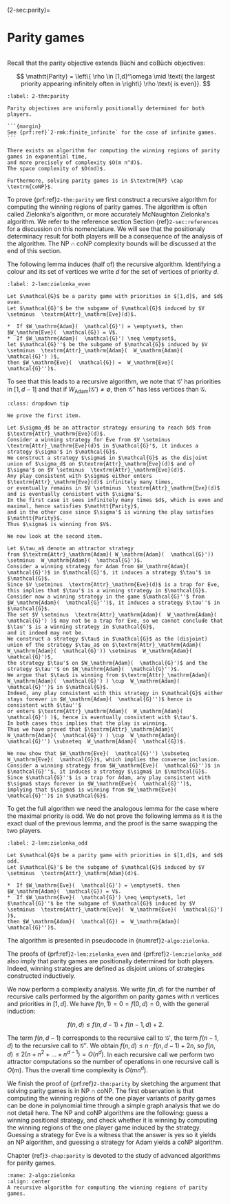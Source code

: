 (2-sec:parity)=
# Parity games

```{math}

```

Recall that the parity objective extends B&uuml;chi and coB&uuml;chi objectives:

$$
 \mathtt{Parity} =  \left\{ \rho \in [1,d]^\omega \mid \text{ the largest priority appearing infinitely often in  \right\} \rho \text{ is even}}.
$$

````{prf:theorem} Positional determinacy and complexity of parity games
:label: 2-thm:parity

Parity objectives are uniformly positionally determined for both players.

```{margin}
See {prf:ref}`2-rmk:finite_infinite` for the case of infinite games.
```

There exists an algorithm for computing the winning regions of parity games in exponential time,
and more precisely of complexity $O(m n^d)$.
The space complexity of $O(nd)$.

Furthermore, solving parity games is in $\textrm{NP} \cap  \textrm{coNP}$.

````

To prove {prf:ref}`2-thm:parity` we first construct a recursive algorithm for computing the winning regions of parity games.
The algorithm is often called Zielonka's algorithm, or more accurately McNaughton Zielonka's algorithm.
We refer to the reference section Section {ref}`2-sec:references` for a discussion on this nomenclature.
We will see that the positionaly determinacy result for both players will be a consequence of the analysis of the algorithm.
The $\textrm{NP} \cap  \textrm{coNP}$ complexity bounds will be discussed at the end of this section.

The following lemma induces (half of) the recursive algorithm.
Identifying a colour and its set of vertices we write $d$ for the set of vertices of priority $d$.

````{prf:lemma} Fixed point characterisation of the winning regions for parity games
:label: 2-lem:zielonka_even

Let $\mathcal{G}$ be a parity game with priorities in $[1,d]$, and $d$ even.
Let $\mathcal{G}'$ be the subgame of $\mathcal{G}$ induced by $V \setminus  \textrm{Attr}_\mathrm{Eve}(d)$.

*  If $W_\mathrm{Adam}(  \mathcal{G}') = \emptyset$, then $W_\mathrm{Eve}(  \mathcal{G}) = V$.
*  If $W_\mathrm{Adam}(  \mathcal{G}') \neq \emptyset$, 
let $\mathcal{G}''$ be the subgame of $\mathcal{G}$ induced by $V \setminus  \textrm{Attr}_\mathrm{Adam}(  W_\mathrm{Adam}(  \mathcal{G}') )$,
then $W_\mathrm{Eve}(  \mathcal{G}) =  W_\mathrm{Eve}(  \mathcal{G}'')$.

````

To see that this leads to a recursive algorithm, we note that $\mathcal{G}'$ has priorities in $[1,d-1]$
and that if $W_\mathrm{Adam}(  \mathcal{G}') \neq \emptyset$, then $\mathcal{G}''$ has less vertices than $\mathcal{G}$.

````{admonition} Proof
:class: dropdown tip

We prove the first item. 

Let $\sigma_d$ be an attractor strategy ensuring to reach $d$ from $\textrm{Attr}_\mathrm{Eve}(d)$.
Consider a winning strategy for Eve from $V \setminus  \textrm{Attr}_\mathrm{Eve}(d)$ in $\mathcal{G}'$, it induces a strategy $\sigma'$ in $\mathcal{G}$.
We construct a strategy $\sigma$ in $\mathcal{G}$ as the disjoint union of $\sigma_d$ on $\textrm{Attr}_\mathrm{Eve}(d)$ and of $\sigma'$ on $V \setminus  \textrm{Attr}_\mathrm{Eve}(d)$.
Any play consistent with $\sigma$ either enters $\textrm{Attr}_\mathrm{Eve}(d)$ infinitely many times, 
or eventually remains in $V \setminus  \textrm{Attr}_\mathrm{Eve}(d)$ and is eventually consistent with $\sigma'$.
In the first case it sees infinitely many times $d$, which is even and maximal, hence satisfies $\mathtt{Parity}$, 
and in the other case since $\sigma'$ is winning the play satisfies $\mathtt{Parity}$.
Thus $\sigma$ is winning from $V$.

We now look at the second item.

Let $\tau_a$ denote an attractor strategy 
from $\textrm{Attr}_\mathrm{Adam}( W_\mathrm{Adam}(  \mathcal{G}')) \setminus  W_\mathrm{Adam}(  \mathcal{G}')$.
Consider a winning strategy for Adam from $W_\mathrm{Adam}(  \mathcal{G}')$ in $\mathcal{G}'$, it induces a strategy $\tau'$ in $\mathcal{G}$.
Since $V \setminus  \textrm{Attr}_\mathrm{Eve}(d)$ is a trap for Eve, this implies that $\tau'$ is a winning strategy in $\mathcal{G}$.
Consider now a winning strategy in the game $\mathcal{G}''$ from $W_\mathrm{Adam}(  \mathcal{G}'')$, it induces a strategy $\tau''$ in $\mathcal{G}$.
The set $V \setminus  \textrm{Attr}_\mathrm{Adam}(  W_\mathrm{Adam}(  \mathcal{G}') )$ may not be a trap for Eve, so we cannot conclude that $\tau''$ is a winning strategy in $\mathcal{G}$,
and it indeed may not be.
We construct a strategy $\tau$ in $\mathcal{G}$ as the (disjoint) union of the strategy $\tau_a$ on $\textrm{Attr}_\mathrm{Adam}( W_\mathrm{Adam}(  \mathcal{G}')) \setminus  W_\mathrm{Adam}(  \mathcal{G}')$,
the strategy $\tau'$ on $W_\mathrm{Adam}(  \mathcal{G}')$ and the strategy $\tau''$ on $W_\mathrm{Adam}(  \mathcal{G}'')$.
We argue that $\tau$ is winning from $\textrm{Attr}_\mathrm{Adam}(  W_\mathrm{Adam}(  \mathcal{G}') ) \cup  W_\mathrm{Adam}(  \mathcal{G}'')$ in $\mathcal{G}$.
Indeed, any play consistent with this strategy in $\mathcal{G}$ either stays forever in $W_\mathrm{Adam}(  \mathcal{G}'')$ hence is consistent with $\tau''$
or enters $\textrm{Attr}_\mathrm{Adam}(  W_\mathrm{Adam}(  \mathcal{G}') )$, hence is eventually consistent with $\tau'$.
In both cases this implies that the play is winning.
Thus we have proved that $\textrm{Attr}_\mathrm{Adam}(  W_\mathrm{Adam}(  \mathcal{G}') ) \cup  W_\mathrm{Adam}(  \mathcal{G}'') \subseteq  W_\mathrm{Adam}(  \mathcal{G})$.

We now show that $W_\mathrm{Eve}(  \mathcal{G}'') \subseteq  W_\mathrm{Eve}(  \mathcal{G})$, which implies the converse inclusion.
Consider a winning strategy from $W_\mathrm{Eve}(  \mathcal{G}'')$ in $\mathcal{G}''$, it induces a strategy $\sigma$ in $\mathcal{G}$.
Since $\mathcal{G}''$ is a trap for Adam, any play consistent with $\sigma$ stays forever in $W_\mathrm{Eve}(  \mathcal{G}'')$, 
implying that $\sigma$ is winning from $W_\mathrm{Eve}(  \mathcal{G}'')$ in $\mathcal{G}$.

````

To get the full algorithm we need the analogous lemma for the case where the maximal priority is odd.
We do not prove the following lemma as it is the exact dual of the previous lemma, and the proof is the same swapping the two players.

````{prf:lemma} Dual fixed point characterisation of the winning regions for parity games
:label: 2-lem:zielonka_odd

Let $\mathcal{G}$ be a parity game with priorities in $[1,d]$, and $d$ odd.
Let $\mathcal{G}'$ be the subgame of $\mathcal{G}$ induced by $V \setminus  \textrm{Attr}_\mathrm{Adam}(d)$.

*  If $W_\mathrm{Eve}(  \mathcal{G}') = \emptyset$, then $W_\mathrm{Adam}(  \mathcal{G}) = V$.
*  If $W_\mathrm{Eve}(  \mathcal{G}') \neq \emptyset$, let $\mathcal{G}''$ be the subgame of $\mathcal{G}$ induced by $V \setminus  \textrm{Attr}_\mathrm{Eve}(  W_\mathrm{Eve}(  \mathcal{G}') )$,
then $W_\mathrm{Adam}(  \mathcal{G}) =  W_\mathrm{Adam}(  \mathcal{G}'')$.

````

The algorithm is presented in pseudocode in {numref}`2-algo:zielonka`.

The proofs of {prf:ref}`2-lem:zielonka_even` and {prf:ref}`2-lem:zielonka_odd` also imply that parity games are positionally determined for both players.
Indeed, winning strategies are defined as disjoint unions of strategies constructed inductively.

We now perform a complexity analysis.
We write $f(n,d)$ for the number of recursive calls performed by the algorithm on parity games with $n$ vertices and priorities in $[1,d]$.
We have $f(n,1) = 0 = f(0,d) = 0$, with the general induction:

$$
f(n,d) \le f(n,d-1) + f(n-1,d) + 2.
$$

The term $f(n,d-1)$ corresponds to the recursive call to $\mathcal{G}'$, 
the term $f(n-1,d)$ to the recursive call to $\mathcal{G}''$.
We obtain $f(n,d) \le n \cdot f(n,d-1) + 2n$,
so $f(n,d) \le 2(n + n^2 + \dots + n^{d-1}) = O(n^d)$.
In each recursive call we perform two attractor computations so the number of operations
in one recursive call is $O(m)$.
Thus the overall time complexity is $O(m n^d)$.

We finish the proof of {prf:ref}`2-thm:parity` by sketching the argument that solving parity games is in $\textrm{NP} \cap  \textrm{coNP}$.
The first observation is that computing the winning regions of the one player variants of parity games can be done in polynomial time
through a simple graph analysis that we do not detail here.
The $\textrm{NP}$ and $\textrm{coNP}$ algorithms are the following: guess a winning positional strategy,
and check whether it is winning by computing the winning regions of the one player game induced by the strategy.
Guessing a strategy for Eve is a witness that the answer is yes so it yields an $\textrm{NP}$ algorithm,
and guessing a strategy for Adam yields a $\textrm{coNP}$ algorithm.

Chapter {ref}`3-chap:parity` is devoted to the study of advanced algorithms for parity games.

```{figure} ./../FigAndAlgos/2-algo:zielonka.png
:name: 2-algo:zielonka
:align: center
A recursive algorithm for computing the winning regions of parity games.
```

